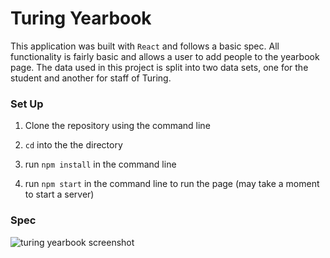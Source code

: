 # Turing Yearbook

This application was built with `React` and follows a basic spec. All functionality is fairly basic and allows a user to add people to the yearbook page. The data used in this project is split into two data sets, one for the student and another for staff of Turing.

### Set Up

1. Clone the repository using the command line

2. `cd` into the the directory

3. run `npm install` in the command line

4. run `npm start` in the command line to run the page (may take a moment to start a server)

### Spec

![turing yearbook screenshot](https://raw.githubusercontent.com/turingschool-examples/yearbook/master/screenshot.png)
